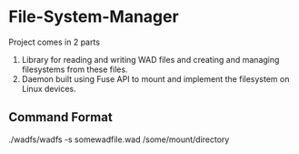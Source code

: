 # File-System-Manager
Project comes in 2 parts
1. Library for reading and writing WAD files and creating and managing filesystems from these files.
2. Daemon built using Fuse API to mount and implement the filesystem on Linux devices.

## Command Format
 ./wadfs/wadfs -s somewadfile.wad /some/mount/directory
